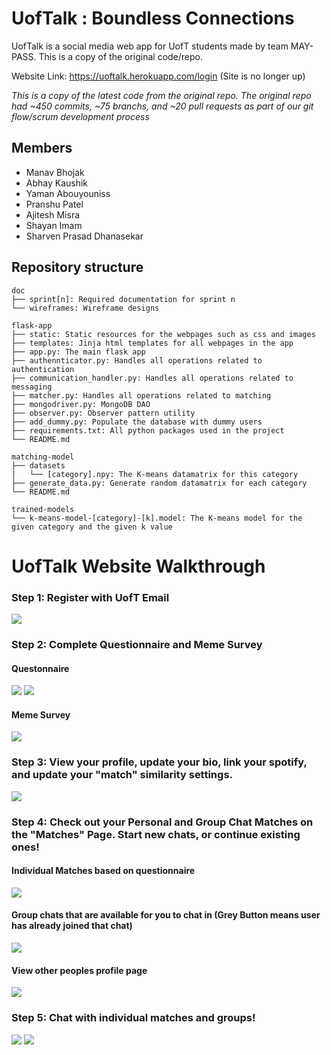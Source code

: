 # UofTalk : Boundless Connections
UofTalk is a social media web app for UofT students made by team MAY-PASS. This is a copy of the original code/repo.

Website Link: https://uoftalk.herokuapp.com/login (Site is no longer up)

*This is a copy of the latest code from the original repo. The original repo had ~450 commits, ~75 branchs, and ~20 pull requests as part of our git flow/scrum development process*

## Members
- Manav Bhojak
- Abhay Kaushik
- Yaman Abouyouniss
- Pranshu Patel
- Ajitesh Misra
- Shayan Imam
- Sharven Prasad Dhanasekar

## Repository structure

```
doc
├── sprint[n]: Required documentation for sprint n
└── wireframes: Wireframe designs

flask-app
├── static: Static resources for the webpages such as css and images
├── templates: Jinja html templates for all webpages in the app
├── app.py: The main flask app
├── authennticator.py: Handles all operations related to authentication
├── communication_handler.py: Handles all operations related to messaging
├── matcher.py: Handles all operations related to matching
├── mongodriver.py: MongoDB DAO
├── observer.py: Observer pattern utility
├── add_dummy.py: Populate the database with dummy users
├── requirements.txt: All python packages used in the project
└── README.md 

matching-model
├── datasets
|	└── [category].npy: The K-means datamatrix for this category
├── generate_data.py: Generate random datamatrix for each category
└── README.md

trained-models
└── k-means-model-[category]-[k].model: The K-means model for the given category and the given k value

```

# UofTalk Website Walkthrough

### Step 1: Register with UofT Email
![](./flask-app/static/registration.png)

### Step 2: Complete Questionnaire and Meme Survey
#### Questonnaire
![](./flask-app/static/q1.png)
![](./flask-app/static/q2.png)

#### Meme Survey
![](./flask-app/static/meme1.png)

### Step 3: View your profile, update your bio, link your spotify, and update your "match" similarity settings.
![](./flask-app/static/profile.png)

### Step 4: Check out your Personal and Group Chat Matches on the "Matches" Page. Start new chats, or continue existing ones!
#### Individual Matches based on questionnaire
![](./flask-app/static/private_matches.png)
#### Group chats that are available for you to chat in (Grey Button means user has already joined that chat)
![](./flask-app/static/group_matches.png)
#### View other peoples profile page
![](./flask-app/static/other_profile.png)

### Step 5: Chat with individual matches and groups!
![](./flask-app/static/private_chat.png)
![](./flask-app/static/group_chat.png)
